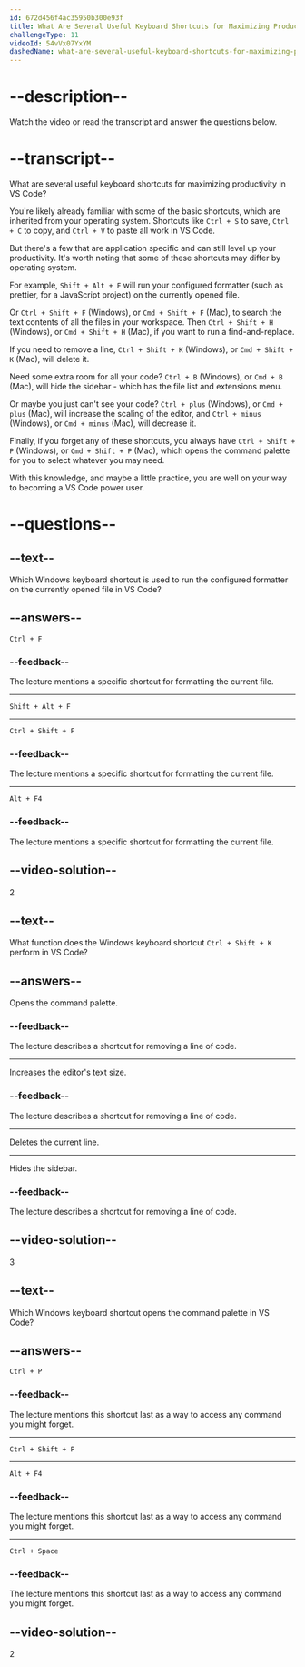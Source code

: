 ```yaml
---
id: 672d456f4ac35950b300e93f
title: What Are Several Useful Keyboard Shortcuts for Maximizing Productivity in VS Code?
challengeType: 11
videoId: 54vVx07YxYM
dashedName: what-are-several-useful-keyboard-shortcuts-for-maximizing-productivity-in-vs-code
---
```


# --description--

Watch the video or read the transcript and answer the questions below.

# --transcript--

What are several useful keyboard shortcuts for maximizing productivity in VS Code?

You're likely already familiar with some of the basic shortcuts, which are inherited from your operating system. Shortcuts like `Ctrl + S` to save, `Ctrl + C` to copy, and `Ctrl + V` to paste all work in VS Code.

But there's a few that are application specific and can still level up your productivity. It's worth noting that some of these shortcuts may differ by operating system.

For example, `Shift + Alt + F` will run your configured formatter (such as prettier, for a JavaScript project) on the currently opened file.

Or `Ctrl + Shift + F` (Windows), or `Cmd + Shift + F` (Mac), to search the text contents of all the files in your workspace. Then `Ctrl + Shift + H` (Windows), or `Cmd + Shift + H` (Mac), if you want to run a find-and-replace.

If you need to remove a line, `Ctrl + Shift + K` (Windows), or `Cmd + Shift + K` (Mac), will delete it.

Need some extra room for all your code? `Ctrl + B` (Windows), or `Cmd + B` (Mac), will hide the sidebar - which has the file list and extensions menu.

Or maybe you just can't see your code? `Ctrl + plus` (Windows), or `Cmd + plus` (Mac), will increase the scaling of the editor, and `Ctrl + minus` (Windows), or `Cmd + minus` (Mac), will decrease it.

Finally, if you forget any of these shortcuts, you always have `Ctrl + Shift + P` (Windows), or `Cmd + Shift + P` (Mac), which opens the command palette for you to select whatever you may need.

With this knowledge, and maybe a little practice, you are well on your way to becoming a VS Code power user.

# --questions--

## --text--

Which Windows keyboard shortcut is used to run the configured formatter on the currently opened file in VS Code?

## --answers--

`Ctrl + F`

### --feedback--

The lecture mentions a specific shortcut for formatting the current file.

---

`Shift + Alt + F`

---

`Ctrl + Shift + F`

### --feedback--

The lecture mentions a specific shortcut for formatting the current file.

---

`Alt + F4`

### --feedback--

The lecture mentions a specific shortcut for formatting the current file.

## --video-solution--

2

## --text--

What function does the Windows keyboard shortcut `Ctrl + Shift + K` perform in VS Code?

## --answers--

Opens the command palette.

### --feedback--

The lecture describes a shortcut for removing a line of code.

---

Increases the editor's text size.

### --feedback--

The lecture describes a shortcut for removing a line of code.

---

Deletes the current line.

---

Hides the sidebar.

### --feedback--

The lecture describes a shortcut for removing a line of code.

## --video-solution--

3

## --text--

Which Windows keyboard shortcut opens the command palette in VS Code?

## --answers--

`Ctrl + P`

### --feedback--

The lecture mentions this shortcut last as a way to access any command you might forget.

---

`Ctrl + Shift + P`

---

`Alt + F4`

### --feedback--

The lecture mentions this shortcut last as a way to access any command you might forget.

---

`Ctrl + Space`

### --feedback--

The lecture mentions this shortcut last as a way to access any command you might forget.

## --video-solution--

2
